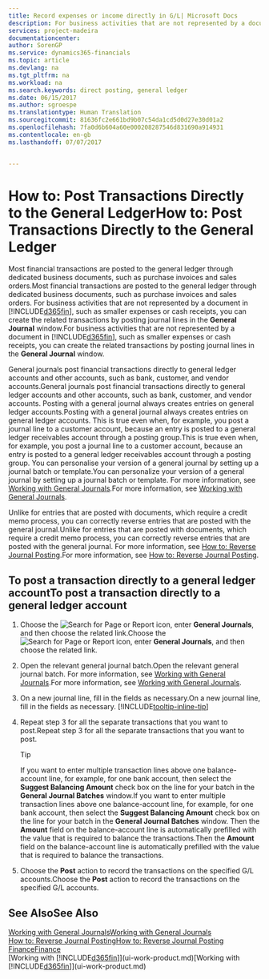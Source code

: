 ```yaml
---
title: Record expenses or income directly in G/L| Microsoft Docs
description: For business activities that are not represented by a document in, such as smaller expenses or cash receipts, you can create the related transactions by posting journal lines in the General Journal window.
services: project-madeira
documentationcenter: 
author: SorenGP
ms.service: dynamics365-financials
ms.topic: article
ms.devlang: na
ms.tgt_pltfrm: na
ms.workload: na
ms.search.keywords: direct posting, general ledger
ms.date: 06/15/2017
ms.author: sgroespe
ms.translationtype: Human Translation
ms.sourcegitcommit: 81636fc2e661bd9b07c54da1cd5d0d27e30d01a2
ms.openlocfilehash: 7fa0d6b604a60e000208287546d831690a914931
ms.contentlocale: en-gb
ms.lasthandoff: 07/07/2017


---
```

# <a name="how-to-post-transactions-directly-to-the-general-ledger"></a><span data-ttu-id="33d1d-103">How to: Post Transactions Directly to the General Ledger</span><span class="sxs-lookup"><span data-stu-id="33d1d-103">How to: Post Transactions Directly to the General Ledger</span></span>
<span data-ttu-id="33d1d-104">Most financial transactions are posted to the general ledger through dedicated business documents, such as purchase invoices and sales orders.</span><span class="sxs-lookup"><span data-stu-id="33d1d-104">Most financial transactions are posted to the general ledger through dedicated business documents, such as purchase invoices and sales orders.</span></span> <span data-ttu-id="33d1d-105">For business activities that are not represented by a document in [!INCLUDE[d365fin](includes/d365fin_md.md)], such as smaller expenses or cash receipts, you can create the related transactions by posting journal lines in the **General Journal** window.</span><span class="sxs-lookup"><span data-stu-id="33d1d-105">For business activities that are not represented by a document in [!INCLUDE[d365fin](includes/d365fin_md.md)], such as smaller expenses or cash receipts, you can create the related transactions by posting journal lines in the **General Journal** window.</span></span>

<span data-ttu-id="33d1d-106">General journals post financial transactions directly to general ledger accounts and other accounts, such as bank, customer, and vendor accounts.</span><span class="sxs-lookup"><span data-stu-id="33d1d-106">General journals post financial transactions directly to general ledger accounts and other accounts, such as bank, customer, and vendor accounts.</span></span> <span data-ttu-id="33d1d-107">Posting with a general journal always creates entries on general ledger accounts.</span><span class="sxs-lookup"><span data-stu-id="33d1d-107">Posting with a general journal always creates entries on general ledger accounts.</span></span> <span data-ttu-id="33d1d-108">This is true even when, for example, you post a journal line to a customer account, because an entry is posted to a general ledger receivables account through a posting group.</span><span class="sxs-lookup"><span data-stu-id="33d1d-108">This is true even when, for example, you post a journal line to a customer account, because an entry is posted to a general ledger receivables account through a posting group.</span></span> <span data-ttu-id="33d1d-109">You can personalise your version of a general journal by setting up a journal batch or template.</span><span class="sxs-lookup"><span data-stu-id="33d1d-109">You can personalize your version of a general journal by setting up a journal batch or template.</span></span> <span data-ttu-id="33d1d-110">For more information, see [Working with General Journals](ui-work-general-journals.md).</span><span class="sxs-lookup"><span data-stu-id="33d1d-110">For more information, see [Working with General Journals](ui-work-general-journals.md).</span></span>

<span data-ttu-id="33d1d-111">Unlike for entries that are posted with documents, which require a credit memo process, you can correctly reverse entries that are posted with the general journal.</span><span class="sxs-lookup"><span data-stu-id="33d1d-111">Unlike for entries that are posted with documents, which require a credit memo process, you can correctly reverse entries that are posted with the general journal.</span></span> <span data-ttu-id="33d1d-112">For more information, see [How to: Reverse Journal Posting](finance-how-reverse-journal-posting.md).</span><span class="sxs-lookup"><span data-stu-id="33d1d-112">For more information, see [How to: Reverse Journal Posting](finance-how-reverse-journal-posting.md).</span></span>

## <a name="to-post-a-transaction-directly-to-a-general-ledger-account"></a><span data-ttu-id="33d1d-113">To post a transaction directly to a general ledger account</span><span class="sxs-lookup"><span data-stu-id="33d1d-113">To post a transaction directly to a general ledger account</span></span>
1. <span data-ttu-id="33d1d-114">Choose the ![Search for Page or Report](media/ui-search/search_small.png "Search for Page or Report icon") icon, enter **General Journals**, and then choose the related link.</span><span class="sxs-lookup"><span data-stu-id="33d1d-114">Choose the ![Search for Page or Report](media/ui-search/search_small.png "Search for Page or Report icon") icon, enter **General Journals**, and then choose the related link.</span></span>
2. <span data-ttu-id="33d1d-115">Open the relevant general journal batch.</span><span class="sxs-lookup"><span data-stu-id="33d1d-115">Open the relevant general journal batch.</span></span> <span data-ttu-id="33d1d-116">For more information, see [Working with General Journals](ui-work-general-journals.md).</span><span class="sxs-lookup"><span data-stu-id="33d1d-116">For more information, see [Working with General Journals](ui-work-general-journals.md).</span></span>
3. <span data-ttu-id="33d1d-117">On a new journal line, fill in the fields as necessary.</span><span class="sxs-lookup"><span data-stu-id="33d1d-117">On a new journal line, fill in the fields as necessary.</span></span> [!INCLUDE[tooltip-inline-tip](includes/tooltip-inline-tip_md.md)]    
4. <span data-ttu-id="33d1d-118">Repeat step 3 for all the separate transactions that you want to post.</span><span class="sxs-lookup"><span data-stu-id="33d1d-118">Repeat step 3 for all the separate transactions that you want to post.</span></span>

    > [!TIP]  
    > <span data-ttu-id="33d1d-119">If you want to enter multiple transaction lines above one balance-account line, for example, for one bank account, then select the **Suggest Balancing Amount** check box on the line for your batch in the **General Journal Batches** window.</span><span class="sxs-lookup"><span data-stu-id="33d1d-119">If you want to enter multiple transaction lines above one balance-account line, for example, for one bank account, then select the **Suggest Balancing Amount** check box on the line for your batch in the **General Journal Batches** window.</span></span> <span data-ttu-id="33d1d-120">Then the **Amount** field on the balance-account line is automatically prefilled with the value that is required to balance the transactions.</span><span class="sxs-lookup"><span data-stu-id="33d1d-120">Then the **Amount** field on the balance-account line is automatically prefilled with the value that is required to balance the transactions.</span></span>
5. <span data-ttu-id="33d1d-121">Choose the **Post** action to record the transactions on the specified G/L accounts.</span><span class="sxs-lookup"><span data-stu-id="33d1d-121">Choose the **Post** action to record the transactions on the specified G/L accounts.</span></span>

## <a name="see-also"></a><span data-ttu-id="33d1d-122">See Also</span><span class="sxs-lookup"><span data-stu-id="33d1d-122">See Also</span></span>
[<span data-ttu-id="33d1d-123">Working with General Journals</span><span class="sxs-lookup"><span data-stu-id="33d1d-123">Working with General Journals</span></span>](ui-work-general-journals.md)  
[<span data-ttu-id="33d1d-124">How to: Reverse Journal Posting</span><span class="sxs-lookup"><span data-stu-id="33d1d-124">How to: Reverse Journal Posting</span></span>](finance-how-reverse-journal-posting.md)  
[<span data-ttu-id="33d1d-125">Finance</span><span class="sxs-lookup"><span data-stu-id="33d1d-125">Finance</span></span>](finance.md)  
<span data-ttu-id="33d1d-126">[Working with [!INCLUDE[d365fin](includes/d365fin_md.md)]](ui-work-product.md)</span><span class="sxs-lookup"><span data-stu-id="33d1d-126">[Working with [!INCLUDE[d365fin](includes/d365fin_md.md)]](ui-work-product.md)</span></span>  

